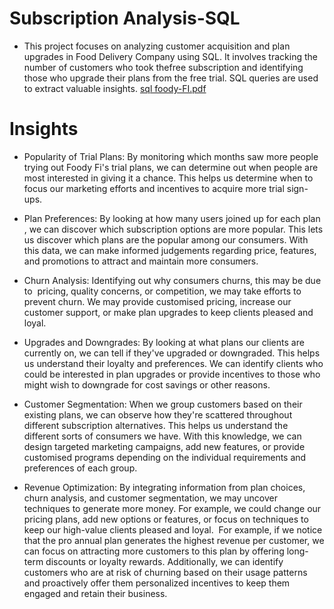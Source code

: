 # Subscription Analysis-SQL
- This project focuses on analyzing customer acquisition and plan upgrades in Food Delivery  Company using SQL. It involves tracking the number of customers who took thefree subscription  and identifying those who upgrade their plans from the free trial. SQL queries are used to extract valuable insights.
[sql foody-FI.pdf](https://github.com/KundanMooo/Subscription-Analysis-SQL/files/11684841/sql.foody-FI.pdf)
# Insights 

- Popularity of Trial Plans:
By monitoring which months saw more people trying out Foody Fi's trial plans, we can determine out when people are most interested in giving it a chance. This helps us determine when to focus our marketing efforts and incentives to acquire more trial sign-ups.

- Plan Preferences: 
By looking at how many users joined up for each plan , we can discover which subscription options are more popular. This lets us discover which plans are the popular among our consumers. With this data, we can make informed judgements regarding price, features, and promotions to attract and maintain more consumers.

- Churn Analysis: Identifying out why consumers churns, this may be due to  pricing, quality concerns, or competition, we may take efforts to prevent churn. We may provide customised pricing, increase our customer support, or make plan upgrades to keep clients pleased and loyal.

- Upgrades and Downgrades: By looking at what plans our clients are currently on, we can tell if they've upgraded or downgraded. This helps us understand their loyalty and preferences. We can identify clients who could be interested in plan upgrades or provide incentives to those who might wish to downgrade for cost savings or other reasons.

- Customer Segmentation: When we group customers based on their existing plans, we can observe how they're scattered throughout different subscription alternatives. This helps us understand the different sorts of consumers we have. With this knowledge, we can design targeted marketing campaigns, add new features, or provide customised programs depending on the individual requirements and preferences of each group.

- Revenue Optimization: By integrating information from plan choices, churn analysis, and customer segmentation, we may uncover techniques to generate more money. For example, we could change our pricing plans, add new options or features, or focus on techniques to keep our high-value clients pleased and loyal.  For example, if we notice that the pro annual plan generates the highest revenue per customer, we can focus on attracting more customers to this plan by offering long-term discounts or loyalty rewards. Additionally, we can identify customers who are at risk of churning based on their usage patterns and proactively offer them personalized incentives to keep them engaged and retain their business.




















